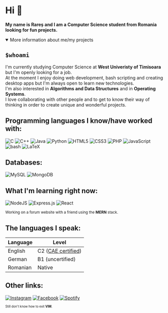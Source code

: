 # Hi 👋
<b>My name is Rareș and I am a Computer Science student from Romania looking for fun projects.</b>

<details open>
<summary>More information about me/my projects</summary>
<h2><code>$whoami</code></h2>
<p>I'm currently studying Computer Science at <b>West Univeristy of Timisoara</b> but I'm openly looking for a job.<br> At the moment I enjoy doing web development, bash scripting and creating desktop apps but I'm always open to learn new technologies.<br>I'm also interested in <b>Algorithms and Data Structures</b> and in <b>Operating Systems</b>.<br>I love collaborating with other people and to get to know their way of thinking in order to create unique and wonderful projects.</p>
<h2>Programming languages I know/have worked with:</h2>
  
![C](https://img.shields.io/badge/c-%2300599C.svg?style=for-the-badge&logo=c&logoColor=white) ![C++](https://img.shields.io/badge/c++-%2300599C.svg?style=for-the-badge&logo=c%2B%2B&logoColor=white) ![Java](https://img.shields.io/badge/java-%23ED8B00.svg?style=for-the-badge&logo=openjdk&logoColor=white) ![Python](https://img.shields.io/badge/python-3670A0?style=for-the-badge&logo=python&logoColor=ffdd54) ![HTML5](https://img.shields.io/badge/html5-%23E34F26.svg?style=for-the-badge&logo=html5&logoColor=white) ![CSS3](https://img.shields.io/badge/css3-%231572B6.svg?style=for-the-badge&logo=css3&logoColor=white) ![PHP](https://img.shields.io/badge/php-%23777BB4.svg?style=for-the-badge&logo=php&logoColor=white) ![JavaScript](https://img.shields.io/badge/javascript-%23323330.svg?style=for-the-badge&logo=javascript&logoColor=%23F7DF1E) ![bash](https://img.shields.io/badge/shell_script-%23121011.svg?style=for-the-badge&logo=gnu-bash&logoColor=white) ![LaTeX](https://img.shields.io/badge/latex-%23008080.svg?style=for-the-badge&logo=latex&logoColor=white)

<h2>Databases:</h2>

![MySQL](https://img.shields.io/badge/mysql-%2300f.svg?style=for-the-badge&logo=mysql&logoColor=white) ![MongoDB](https://img.shields.io/badge/MongoDB-%234ea94b.svg?style=for-the-badge&logo=mongodb&logoColor=white)

<h2>What I'm learning right now:</h2>

![NodeJS](https://img.shields.io/badge/node.js-6DA55F?style=for-the-badge&logo=node.js&logoColor=white) ![Express.js](https://img.shields.io/badge/express.js-%23404d59.svg?style=for-the-badge&logo=express&logoColor=%2361DAFB) ![React](https://img.shields.io/badge/react-%2320232a.svg?style=for-the-badge&logo=react&logoColor=%2361DAFB) 

<sub>Working on a forum website with a friend using the <b>MERN</b> stack.</sub>

<h2>The languages I speak:</h2>

| Language      | Level |
| ----------- | ----------- |
| English     | C2 ([CAE certified](https://www.cambridgeenglish.org/exams-and-tests/advanced/))       |
| German  | B1 (uncertified)       |
| Romanian     | Native       |

<h2>Other links:</h2>

[![Instagram](https://img.shields.io/badge/Instagram-%23E4405F.svg?style=for-the-badge&logo=Instagram&logoColor=white)](https://www.instagram.com/stefearares/)
[![Facebook](https://img.shields.io/badge/Facebook-%231877F2.svg?style=for-the-badge&logo=Facebook&logoColor=white)](https://www.facebook.com/raresbogdan.stefea)
[![Spotify](https://img.shields.io/badge/Spotify-1ED760?style=for-the-badge&logo=spotify&logoColor=white)](https://open.spotify.com/user/yv4uabc15ibozcrvyhcs2d4zf)

<sub><sub>Still don't know how to exit <b>VIM</b>.</sub></sub>
</details>
